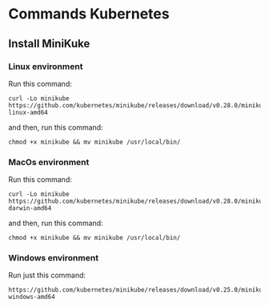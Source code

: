 # Commands Kubernetes

## Install MiniKuke

### Linux environment

Run this command:

```
curl -Lo minikube https://github.com/kubernetes/minikube/releases/download/v0.28.0/minikube-linux-amd64
```

and then, run this command:

```
chmod +x minikube && mv minikube /usr/local/bin/
```


### MacOs environment

Run this command:

```
curl -Lo minikube https://github.com/kubernetes/minikube/releases/download/v0.28.0/minikube-darwin-amd64
```

and then, run this command:

```
chmod +x minikube && mv minikube /usr/local/bin/
```



### Windows environment

Run just this command:

```
https://github.com/kubernetes/minikube/releases/download/v0.25.0/minikube-windows-amd64
```
